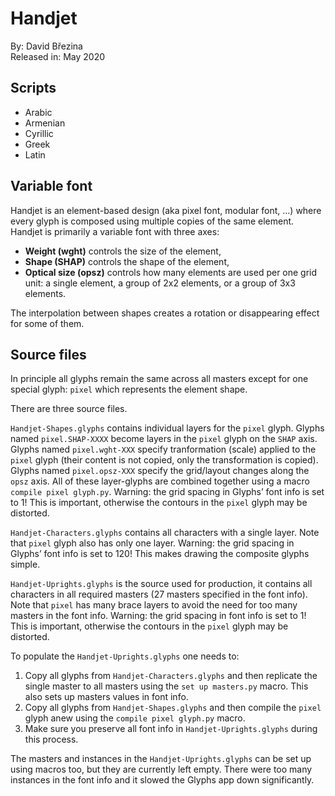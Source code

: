 # Handjet

By: David Březina  
Released in: May 2020

## Scripts

- Arabic
- Armenian
- Cyrillic
- Greek
- Latin

## Variable font

Handjet is an element-based design (aka pixel font, modular font, …) where every glyph is composed using multiple copies of the same element. Handjet is primarily a variable font with three axes:

- **Weight (wght)** controls the size of the element,
- **Shape (SHAP)** controls the shape of the element,
- **Optical size (opsz)** controls how many elements are used per one grid unit: a single element, a group of 2x2 elements, or a group of 3x3 elements.

The interpolation between shapes creates a rotation or disappearing effect for some of them.

## Source files

In principle all glyphs remain the same across all masters except for one special glyph: `pixel` which represents the element shape.

There are three source files.

`Handjet-Shapes.glyphs` contains individual layers for the `pixel` glyph. Glyphs named `pixel.SHAP-XXXX` become layers in the `pixel` glyph on the `SHAP` axis. Glyphs named `pixel.wght-XXX` specify tranformation (scale) applied to the `pixel` glyph (their content is not copied, only the transformation is copied). Glyphs named `pixel.opsz-XXX` specify the grid/layout changes along the `opsz` axis. All of these layer-glyphs are combined together using a macro `compile pixel glyph.py`. Warning: the grid spacing in Glyphs’ font info is set to 1! This is important, otherwise the contours in the `pixel` glyph may be distorted.

`Handjet-Characters.glyphs` contains all characters with a single layer. Note that `pixel` glyph also has only one layer. Warning: the grid spacing in Glyphs’ font info is set to 120! This makes drawing the composite glyphs simple.

`Handjet-Uprights.glyphs` is the source used for production, it contains all characters in all required masters (27 masters specified in the font info). Note that `pixel` has many brace layers to avoid the need for too many masters in the font info. Warning: the grid spacing in font info is set to 1! This is important, otherwise the contours in the `pixel` glyph may be distorted.

To populate the `Handjet-Uprights.glyphs` one needs to:

1. Copy all glyphs from `Handjet-Characters.glyphs` and then replicate the single master to all masters using the `set up masters.py` macro. This also sets up masters values in font info.
2. Copy all glyphs from `Handjet-Shapes.glyphs` and then compile the `pixel` glyph anew using the `compile pixel glyph.py` macro.
3. Make sure you preserve all font info in `Handjet-Uprights.glyphs` during this process.

The masters and instances in the `Handjet-Uprights.glyphs` can be set up using macros too, but they are currently left empty. There were too many instances in the font info and it slowed the Glyphs app down significantly.

